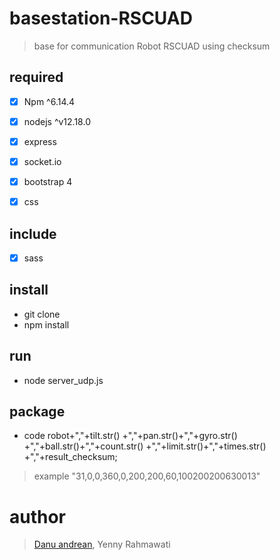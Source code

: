 # basestation-RSCUAD
> base for communication Robot RSCUAD using checksum

## required
- [x] Npm ^6.14.4
- [x] nodejs ^v12.18.0
- [x] express
- [x] socket.io
- [x] bootstrap 4
- [x] css


## include
- [x] sass

## install 
- git clone
- npm install

## run
- node server_udp.js


## package
- code 
        robot+","+tilt.str()
				+","+pan.str()+","+gyro.str()
				+","+ball.str()+","+count.str()
				+","+limit.str()+","+times.str()
				+","+result_checksum;

> example
        "31,0,0,360,0,200,200,60,100200200630013"


# author
> <a href="https://me-danuandrean.github.io/">Danu andrean</a>, Yenny Rahmawati
